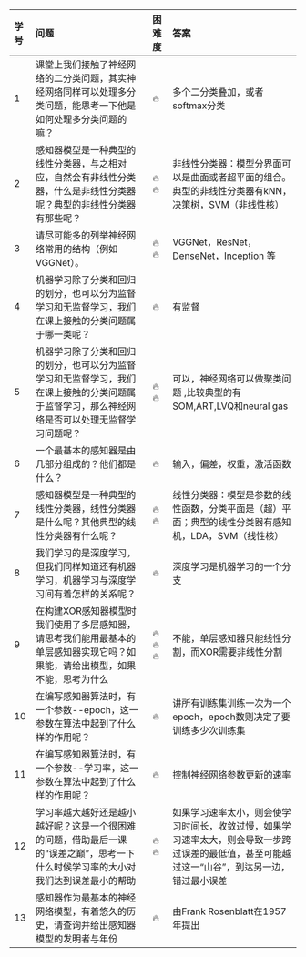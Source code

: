 | 学号    | 问题 | 困难度|  答案 |
| :------| :------ | :------ | :------ |
|  1     |  课堂上我们接触了神经网络的二分类问题，其实神经网络同样可以处理多分类问题，能思考一下他是如何处理多分类问题的嘛？  | :fire:  |           多个二分类叠加，或者softmax分类 |
 |  2     |  感知器模型是一种典型的线性分类器，与之相对应，自然会有非线性分类器，什么是非线性分类器呢？典型的非线性分类器有那些呢？ | :fire: :fire: |    非线性分类器：模型分界面可以是曲面或者超平面的组合。典型的非线性分类器有kNN，决策树，SVM（非线性核） |
|  3     |  请尽可能多的列举神经网络常用的结构（例如VGGNet）。 | :fire: :fire: |    VGGNet，ResNet，DenseNet，Inception 等      |
|  4     |  机器学习除了分类和回归的划分，也可以分为监督学习和无监督学习，我们在课上接触的分类问题属于哪一类呢？ | :fire: |      有监督            |
|  5     |  机器学习除了分类和回归的划分，也可以分为监督学习和无监督学习，我们在课上接触的分类问题属于监督学习，那么神经网络是否可以处理无监督学习问题呢？ | :fire: :fire: |       可以，神经网络可以做聚类问题 ,比较典型的有SOM,ART,LVQ和neural gas |
|  6     |  一个最基本的感知器是由几部分组成的？他们都是什么？ | :fire: |       输入，偏差，权重，激活函数 |
|  7     |  感知器模型是一种典型的线性分类器，线性分类器是什么呢？其他典型的线性分类器有什么呢？ | :fire: :fire: | 线性分类器：模型是参数的线性函数，分类平面是（超）平面；典型的线性分类器有感知机，LDA，SVM（线性核） |
|  8     |  我们学习的是深度学习，但我们同样知道还有机器学习，机器学习与深度学习间有着怎样的关系呢？ | :fire: |       深度学习是机器学习的一个分支     |
|  9     |  在构建XOR感知器模型时我们使用了多层感知器，请思考我们能用最基本的单层感知器实现它吗？如果能，请给出模型，如果不能，思考为什么 | :fire: :fire: :fire: |    不能，单层感知器只能线性分割，而XOR需要非线性分割     |
|  10    |  在编写感知器算法时，有一个参数--epoch，这一参数在算法中起到了什么样的作用呢？ | :fire: |      讲所有训练集训练一次为一个epoch，epoch数则决定了要训练多少次训练集         |
|  11    |  在编写感知器算法时，有一个参数--学习率，这一参数在算法中起到了什么样的作用呢？ | :fire: |    控制神经网络参数更新的速率 |
|  12    |  学习率越大越好还是越小越好呢？这是一个很困难的问题，借助最后一课的“误差之巅”，思考一下什么时候学习率的大小对我们达到误差最小的帮助 |:fire: :fire: |    如果学习速率太小，则会使学习时间长，收敛过慢，如果学习速率太大，则会导致一步跨过误差的最低值，甚至可能越过这一“山谷”，到达另一边，错过最小误差 |
|  13    |  感知器作为最基本的神经网络模型，有着悠久的历史，请查询并给出感知器模型的发明者与年份 | :fire: |   由Frank Rosenblatt在1957年提出 |
